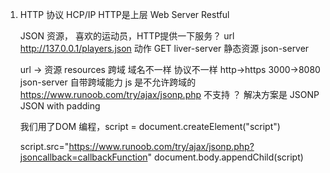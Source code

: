 1. HTTP 协议
    HCP/IP HTTP是上层 
    Web Server Restful

    JSON 资源， 喜欢的运动员，HTTP提供一下服务？
    url http://137.0.0.1/players.json
    动作 GET 
    liver-server 静态资源
    json-server

    url -> 资源 resources 
    跨域 域名不一样 协议不一样 http->https 3000->8080
    json-server 自带跨域能力
    js 是不允许跨域的 https://www.runoob.com/try/ajax/jsonp.php
    不支持 ？ 解决方案是 JSONP JSON with padding

    我们用了DOM 编程，script = document.createElement("script")
    
    script.src="https://www.runoob.com/try/ajax/jsonp.php?jsoncallback=callbackFunction"
    document.body.appendChild(script)